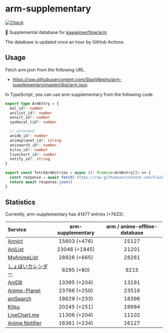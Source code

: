 # arm-supplementary

[![Check](https://github.com/SlashNephy/arm-supplementary/actions/workflows/check-node.yml/badge.svg)](https://github.com/SlashNephy/arm-supplementary/actions/workflows/check-node.yml)

💊 Supplemental database for [kawaiioverflow/arm](https://github.com/kawaiioverflow/arm)

The database is updated once an hour by GitHub Actions.

## Usage

Fetch arm.json from the following URL.

- https://raw.githubusercontent.com/SlashNephy/arm-supplementary/master/dist/arm.json

In TypeScript, you can use arm-supplementary from the following code.

```TypeScript
export type ArmEntry = {
  mal_id?: number
  anilist_id?: number
  annict_id?: number
  syobocal_tid?: number

  // extended
  anidb_id?: number
  animeplanet_id?: string
  anisearch_id?: number
  kitsu_id?: number
  livechart_id?: number
  notify_id?: string
}

export const fetchArmEntries = async (): Promise<ArmEntry[]> => {
  const response = await fetch('https://raw.githubusercontent.com/SlashNephy/arm-supplementary/master/dist/arm.json')
  return await response.json()
}
```

## Statistics

Currently, arm-supplementary has 41477 entries (+7433).

| Service                                     | arm-supplementary | arm / anime-offline-database |
| :------------------------------------------ | :---------------: | :--------------------------: |
| [Annict](https://annict.com)                |   15603 (+476)    |            15127             |
| [AniList](https://anilist.co)               |   23046 (+1845)   |            21201             |
| [MyAnimeList](https://myanimelist.net)      |   28926 (+665)    |            28261             |
| [しょぼいカレンダー](https://cal.syoboi.jp) |    6295 (+80)     |             6215             |
| [AniDB](https://anidb.net)                  |   13395 (+204)    |            13191             |
| [Anime-Planet](https://anime-planet.com)    |   23766 (+250)    |            23516             |
| [aniSearch](https://anisearch.com)          |   18629 (+233)    |            18396             |
| [Kitsu](https://kitsu.io)                   |   20245 (+251)    |            19994             |
| [LiveChart.me](https://livechart.me)        |   11306 (+204)    |            11102             |
| [Anime Notifier](https://notify.moe)        |   16361 (+234)    |            16127             |
